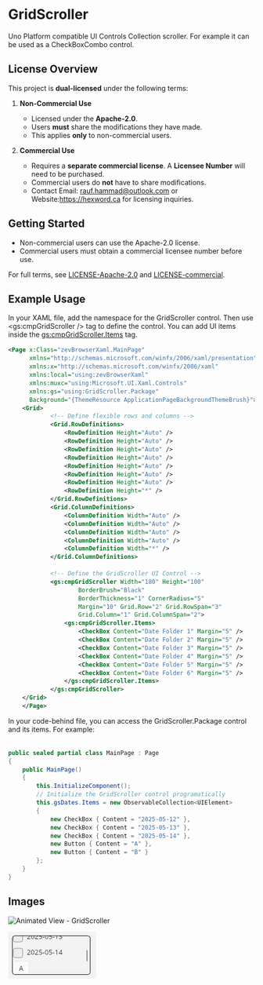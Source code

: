 # GridScroller
Uno Platform compatible UI Controls Collection scroller. For example it can be used as a CheckBoxCombo control.

## License Overview  
This project is **dual-licensed** under the following terms:  

1. **Non-Commercial Use**  
   - Licensed under the **Apache-2.0**.  
   - Users **must** share the modifications they have made.
   - This applies **only** to non-commercial users.

2. **Commercial Use**  
   - Requires a **separate commercial license**. A **Licensee Number** will need to be purchased. 
   - Commercial users do **not** have to share modifications. 
   - Contact Email: rauf.hammad@outlook.com or Website:https://hexword.ca for licensing inquiries.

## Getting Started  
- Non-commercial users can use the Apache-2.0 license.  
- Commercial users must obtain a commercial licensee number before use.  
  
For full terms, see [LICENSE-Apache-2.0](https://github.com/hammadrauf/GridScroller/blob/main/LICENSE-Apache-2.0) and [LICENSE-commercial](https://github.com/hammadrauf/GridScroller/blob/main/LICENSE-commercial).  

## Example Usage
In your XAML file, add the namespace for the GridScroller control. Then use  <gs:cmpGridScroller /> tag to define the control. You can add UI items inside the <gs:cmpGridScroller.Items> tag.
```xml
﻿<Page x:Class="zevBrowserXaml.MainPage"
      xmlns="http://schemas.microsoft.com/winfx/2006/xaml/presentation"
      xmlns:x="http://schemas.microsoft.com/winfx/2006/xaml"
      xmlns:local="using:zevBrowserXaml"
      xmlns:muxc="using:Microsoft.UI.Xaml.Controls"
      xmlns:gs="using:GridScroller.Package"
      Background="{ThemeResource ApplicationPageBackgroundThemeBrush}">
    <Grid>
            <!-- Define flexible rows and columns -->
            <Grid.RowDefinitions>
                <RowDefinition Height="Auto" />
                <RowDefinition Height="Auto" />
                <RowDefinition Height="Auto" />
                <RowDefinition Height="Auto" />
                <RowDefinition Height="Auto" />
                <RowDefinition Height="Auto" />
                <RowDefinition Height="Auto" />
                <RowDefinition Height="*" />
            </Grid.RowDefinitions>
            <Grid.ColumnDefinitions>
                <ColumnDefinition Width="Auto" />
                <ColumnDefinition Width="Auto" />
                <ColumnDefinition Width="Auto" />
                <ColumnDefinition Width="Auto" />
                <ColumnDefinition Width="*" />
            </Grid.ColumnDefinitions>

            <!-- Define the GridScroller UI Control -->
            <gs:cmpGridScroller Width="180" Height="100"
                    BorderBrush="Black"
                    BorderThickness="1" CornerRadius="5"
                    Margin="10" Grid.Row="2" Grid.RowSpan="3"
                    Grid.Column="1" Grid.ColumnSpan="2">
                <gs:cmpGridScroller.Items>
                    <CheckBox Content="Date Folder 1" Margin="5" />
                    <CheckBox Content="Date Folder 2" Margin="5" />
                    <CheckBox Content="Date Folder 3" Margin="5" />
                    <CheckBox Content="Date Folder 4" Margin="5" />
                    <CheckBox Content="Date Folder 5" Margin="5" />
                    <CheckBox Content="Date Folder 6" Margin="5" />
                </gs:cmpGridScroller.Items>
            </gs:cmpGridScroller>
    </Grid>
    </Page>
```
In your code-behind file, you can access the GridScroller.Package control and its items. For example:
```csharp

public sealed partial class MainPage : Page
{
    public MainPage()
    {
        this.InitializeComponent();
        // Initialize the GridScroller control programatically
        this.gsDates.Items = new ObservableCollection<UIElement>
        {
            new CheckBox { Content = "2025-05-12" },
            new CheckBox { Content = "2025-05-13" },
            new CheckBox { Content = "2025-05-14" },
            new Button { Content = "A" },
            new Button { Content = "B" }
        };
    }
}

```
## Images
![Animated View - GridScroller](https://github.com/hammadrauf/GridScroller/blob/3d06edf8aa0cb983d76994dcefc94dcabb02c871/media/Animated-GridScroller.gif)
  
![Screen Capture - GridScroller](https://github.com/hammadrauf/GridScroller/blob/3d06edf8aa0cb983d76994dcefc94dcabb02c871/media/Still-GridScroller.png)